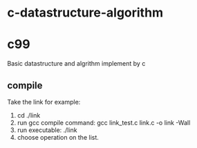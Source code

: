 # c-datastructure-algorithm
# c99
Basic datastructure and algrithm implement by c
## compile
Take the link for example:

1. cd ./link
2. run gcc compile command: gcc link_test.c link.c -o link -Wall
3. run executable: ./link
4. choose operation on the list.
